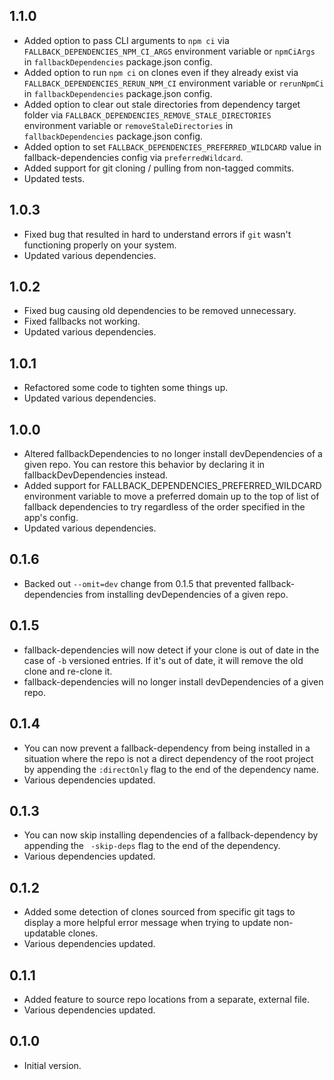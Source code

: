 ## 1.1.0

- Added option to pass CLI arguments to `npm ci` via `FALLBACK_DEPENDENCIES_NPM_CI_ARGS` environment variable or `npmCiArgs` in `fallbackDependencies` package.json config.
- Added option to run `npm ci` on clones even if they already exist via `FALLBACK_DEPENDENCIES_RERUN_NPM_CI` environment variable or `rerunNpmCi` in `fallbackDependencies` package.json config.
- Added option to clear out stale directories from dependency target folder via `FALLBACK_DEPENDENCIES_REMOVE_STALE_DIRECTORIES` environment variable or `removeStaleDirectories` in `fallbackDependencies` package.json config.
- Added option to set `FALLBACK_DEPENDENCIES_PREFERRED_WILDCARD` value in fallback-dependencies config via `preferredWildcard`.
- Added support for git cloning / pulling from non-tagged commits.
- Updated tests.

## 1.0.3

- Fixed bug that resulted in hard to understand errors if `git` wasn't functioning properly on your system.
- Updated various dependencies.

## 1.0.2

- Fixed bug causing old dependencies to be removed unnecessary.
- Fixed fallbacks not working.
- Updated various dependencies.

## 1.0.1

- Refactored some code to tighten some things up.
- Updated various dependencies.

## 1.0.0

- Altered fallbackDependencies to no longer install devDependencies of a given repo. You can restore this behavior by declaring it in fallbackDevDependencies instead.
- Added support for FALLBACK_DEPENDENCIES_PREFERRED_WILDCARD environment variable to move a preferred domain up to the top of list of fallback dependencies to try regardless of the order specified in the app's config.
- Updated various dependencies.

## 0.1.6

- Backed out `--omit=dev` change from 0.1.5 that prevented fallback-dependencies from installing devDependencies of a given repo.

## 0.1.5

- fallback-dependencies will now detect if your clone is out of date in the case of `-b` versioned entries. If it's out of date, it will remove the old clone and re-clone it.
- fallback-dependencies will no longer install devDependencies of a given repo.

## 0.1.4

- You can now prevent a fallback-dependency from being installed in a situation where the repo is not a direct dependency of the root project by appending the `:directOnly` flag to the end of the dependency name.
- Various dependencies updated.

## 0.1.3

- You can now skip installing dependencies of a fallback-dependency by appending the ` -skip-deps` flag to the end of the dependency.
- Various dependencies updated.

## 0.1.2

- Added some detection of clones sourced from specific git tags to display a more helpful error message when trying to update non-updatable clones.
- Various dependencies updated.

## 0.1.1

- Added feature to source repo locations from a separate, external file.
- Various dependencies updated.

## 0.1.0

- Initial version.
